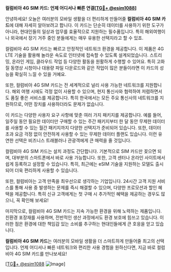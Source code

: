 **컬럼비아 4G SIM 카드: 언제 어디서나 빠른 연결[[TG💪+ @esim1088](https://t.me/s/esim1088)]**

안녕하세요! 오늘은 여러분의 모바일 생활을 더 편리하게 만들어줄 **컬럼비아 4G SIM 카드**에 대해 자세히 알아보려고 합니다. 이 카드는 단순히 데이터를 사용하기 위한 도구가 아니라, 현대인들의 일상과 업무를 효율적으로 지원하는 필수품입니다. 특히 해외여행이나 외국에서 장기 거주 중인 분들에게는 매우 유용한 선택지라고 할 수 있죠.

컬럼비아 4G SIM 카드는 빠르고 안정적인 네트워크 환경을 제공합니다. 이 제품은 4G LTE 기술을 활용해 놀라운 속도로 인터넷에 접속할 수 있도록 설계되었습니다. 스트리밍, 온라인 게임, 클라우드 작업 등 다양한 활동을 원활하게 수행할 수 있어요. 특히 고화질 동영상 시청이나 대용량 파일 다운로드와 같은 작업이 많은 분들이라면 이 카드의 성능을 확실히 느낄 수 있을 거예요.

또한, 컬럼비아 4G SIM 카드는 전 세계적으로 널리 사용 가능한 네트워크를 지원합니다. 해외 여행 시에도 걱정 없이 사용할 수 있으며, 현지 통신사와 협력하여 저렴하면서도 품질 좋은 서비스를 제공합니다. 특히 한국에서는 모든 주요 통신사의 네트워크를 지원하므로, 어떤 장치를 사용하더라도 문제가 없습니다.

이 카드는 다양한 사용자 요구 사항에 맞춘 여러 가지 패키지를 제공합니다. 예를 들어, 일주일 동안 필요한 데이터만 구매할 수 있는 주간 패키지부터 한 달 동안 무제한 데이터를 사용할 수 있는 월간 패키지까지 다양한 선택지가 준비되어 있습니다. 또한, 데이터 초과 요금 걱정 없이 안전하게 사용할 수 있는 무제한 데이터 플랜도 있습니다. 이런 유연한 선택은 비즈니스 트래블러나 관광객에게 큰 매력을 줄 것입니다.

컬럼비아 4G SIM 카드는 설치 과정도 간단합니다. 기본적으로 SIM 카드만 꽂으면 되며, 대부분의 스마트폰에서 바로 사용 가능합니다. 또한, 고객 센터나 온라인 사이트에서 쉽게 등록하고 설정할 수 있습니다. 특히, 최근에는 eSIM 기술을 지원하는 모델도 출시되어 더욱 편리하게 사용할 수 있습니다.

또한, 컬럼비아는 고객 만족을 최우선으로 생각하는 기업입니다. 24시간 고객 지원 서비스를 통해 사용 중 발생하는 문제를 즉시 해결할 수 있으며, 다양한 프로모션과 할인 혜택을 제공합니다. 특히 신규 고객에게는 첫 구매 시 추가적인 혜택을 제공하는 경우도 많으니, 꼭 확인해 보세요!

마지막으로, 컬럼비아 4G SIM 카드는 지속 가능한 환경을 위해 노력하는 제품입니다. 친환경 포장재를 사용하며, 전반적인 생산 과정에서도 환경 보호에 힘쓰고 있습니다. 이러한 점은 환경에 대한 책임감 있는 소비를 추구하는 현대인들에게 큰 호응을 얻고 있습니다.

**컬럼비아 4G SIM 카드**는 여러분의 모바일 생활을 더 스마트하게 만들어줄 최고의 선택입니다. 언제 어디서나 빠른 네트워크와 편리한 사용 경험을 원하신다면, 지금 바로 컬럼비아 4G SIM 카드를 만나보세요! 

[[TG💪+ @esim1088](https://t.me/s/esim1088) ![Image](https://i.postimg.cc/Y0z9fWf4/image.png)]